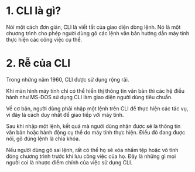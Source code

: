 # 1. CLI là gì?
Nói một cách đơn giản, CLI là viết tắt của giao diện dòng lệnh. Nó là một chương trình cho phép người dùng gõ các lệnh văn bản hướng dẫn máy tính thực hiện các công việc cụ thể.  

# 2. Rễ của CLI
 
Trong những năm 1960, CLI được sử dụng rộng rãi.  

Khi màn hình máy tính chỉ có thể hiển thị thông tin văn bản thì các hệ điều hành như MS-DOS sử dụng CLI làm giao diện người dùng tiêu chuẩn.

Về cơ bản, người dùng phải nhập một lệnh trên CLI để thực hiện các tác vụ, vì đây là cách duy nhất để giao tiếp với máy tính.  

Sau khi nhập một lệnh, kết quả mà người dùng nhận được sẽ là thông tin văn bản hoặc hành động cụ thể do máy tính thực hiện. Điều đó đang được nói, gõ đúng lệnh là chìa khóa.

Nếu người dùng gõ sai lệnh, rất có thể họ sẽ xóa nhầm tệp hoặc vô tình đóng chương trình trước khi lưu công việc của họ. Đây là những gì mọi người coi là nhược điểm chính của việc sử dụng CLI.



